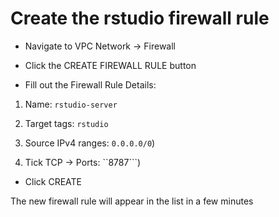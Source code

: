 # Create the rstudio firewall rule

- Navigate to VPC Network -> Firewall

- Click the CREATE FIREWALL RULE button

- Fill out the Firewall Rule Details: 

1. Name: ``` rstudio-server ```

2. Target tags: ```rstudio```

3. Source IPv4 ranges: ```0.0.0.0/0```) 

4. Tick TCP -> Ports: ``8787```)

- Click CREATE

The new firewall rule will appear in the list in a few minutes


